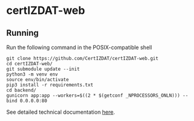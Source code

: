 # certIZDAT-web

## Running

Run the following command in the POSIX-compatible shell

    git clone https://github.com/CertIZDAT/certIZDAT-web.git
    cd certIZDAT-web/
    git submodule update --init
    python3 -m venv env
    source env/bin/activate
    pip3 install -r requirements.txt 
    cd backend/
    gunicorn app:app --workers=$((2 * $(getconf _NPROCESSORS_ONLN))) --bind 0.0.0.0:80

See detailed technical documentation [here](https://github.com/CertIZDAT/russian-trusted-root-ca-analyzer).
